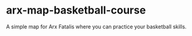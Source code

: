# arx-map-basketball-course
A simple map for Arx Fatalis where you can practice your basketball skills.
